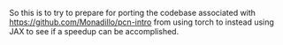 So this is to try to prepare for porting the codebase associated with https://github.com/Monadillo/pcn-intro from using torch to instead using JAX to see if a speedup can be accomplished.